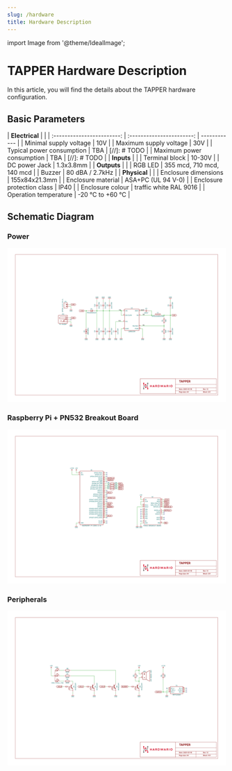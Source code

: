 ```yaml
---
slug: /hardware
title: Hardware Description
---
```


import Image from '@theme/IdealImage';

# TAPPER Hardware Description

In this article, you will find the details about the TAPPER hardware configuration.

## Basic Parameters

|       **Electrical**       |                           |
| :------------------------: | :-----------------------: | ------------ |
|   Minimal supply voltage   |            10V            |
|   Maximum supply voltage   |            30V            |
| Typical power consumption  |            TBA            | [//]: # TODO |
| Maximum power consumption  |            TBA            | [//]: # TODO |
|         **Inputs**         |                           |
|       Terminal block       |          10-30V           |
|       DC power Jack        |         1.3x3.8mm         |
|        **Outputs**         |                           |
|          RGB LED           | 355 mcd, 710 mcd, 140 mcd |
|           Buzzer           |      80 dBA / 2.7kHz      |
|        **Physical**        |                           |
|    Enclosure dimensions    |       155x84x21.3mm       |
|     Enclosure material     |    ASA+PC (UL 94 V-0)     |
| Enclosure protection class |           IP40            |
|      Enclosure colour      |  traffic white RAL 9016   |
|   Operation temperature    |     -20 °C to +60 °C      |

## Schematic Diagram

### Power

![](media/hio-tapper-r1.1-schematic-1.png)

### Raspberry Pi + PN532 Breakout Board

![](media/hio-tapper-r1.1-schematic-2.png)

### Peripherals

![](media/hio-tapper-r1.1-schematic-3.png)
